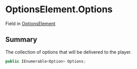 # OptionsElement.Options

Field in [OptionsElement](api/csharp/yarn.compiler.basicblock.optionselement.md)

## Summary


The collection of options that will be delivered to the player.


```csharp
public IEnumerable<Option> Options;
```

